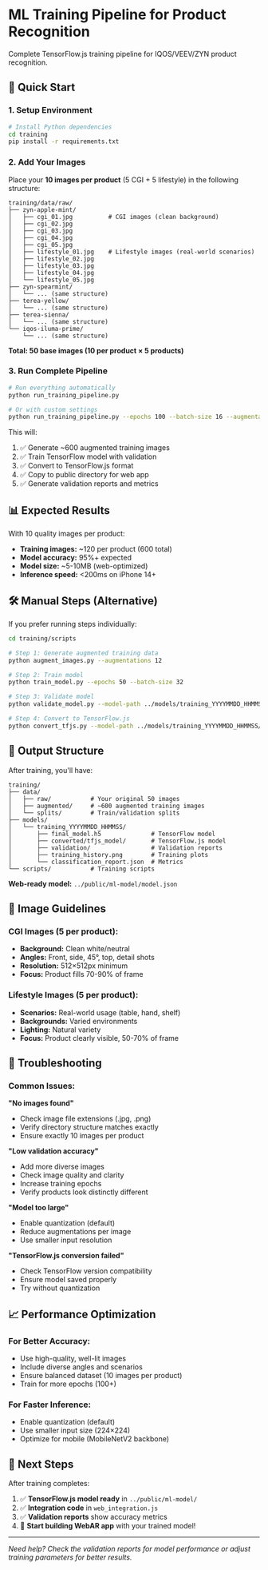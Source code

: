 # ML Training Pipeline for Product Recognition

Complete TensorFlow.js training pipeline for IQOS/VEEV/ZYN product recognition.

## 🚀 Quick Start

### 1. Setup Environment

```bash
# Install Python dependencies
cd training
pip install -r requirements.txt
```

### 2. Add Your Images

Place your **10 images per product** (5 CGI + 5 lifestyle) in the following structure:

```
training/data/raw/
├── zyn-apple-mint/
│   ├── cgi_01.jpg          # CGI images (clean background)
│   ├── cgi_02.jpg
│   ├── cgi_03.jpg
│   ├── cgi_04.jpg
│   ├── cgi_05.jpg
│   ├── lifestyle_01.jpg    # Lifestyle images (real-world scenarios)
│   ├── lifestyle_02.jpg
│   ├── lifestyle_03.jpg
│   ├── lifestyle_04.jpg
│   └── lifestyle_05.jpg
├── zyn-spearmint/
│   └── ... (same structure)
├── terea-yellow/
│   └── ... (same structure)
├── terea-sienna/
│   └── ... (same structure)
└── iqos-iluma-prime/
    └── ... (same structure)
```

**Total: 50 base images (10 per product × 5 products)**

### 3. Run Complete Pipeline

```bash
# Run everything automatically
python run_training_pipeline.py

# Or with custom settings
python run_training_pipeline.py --epochs 100 --batch-size 16 --augmentations 15
```

This will:
1. ✅ Generate ~600 augmented training images
2. ✅ Train TensorFlow model with validation
3. ✅ Convert to TensorFlow.js format  
4. ✅ Copy to public directory for web app
5. ✅ Generate validation reports and metrics

## 📊 Expected Results

With 10 quality images per product:
- **Training images:** ~120 per product (600 total)
- **Model accuracy:** 95%+ expected
- **Model size:** ~5-10MB (web-optimized)
- **Inference speed:** <200ms on iPhone 14+

## 🛠️ Manual Steps (Alternative)

If you prefer running steps individually:

```bash
cd training/scripts

# Step 1: Generate augmented training data
python augment_images.py --augmentations 12

# Step 2: Train model
python train_model.py --epochs 50 --batch-size 32

# Step 3: Validate model
python validate_model.py --model-path ../models/training_YYYYMMDD_HHMMSS/final_model.h5

# Step 4: Convert to TensorFlow.js
python convert_tfjs.py --model-path ../models/training_YYYYMMDD_HHMMSS/final_model.h5 --copy-to-public
```

## 📁 Output Structure

After training, you'll have:

```
training/
├── data/
│   ├── raw/           # Your original 50 images
│   ├── augmented/     # ~600 augmented training images  
│   └── splits/        # Train/validation splits
├── models/
│   └── training_YYYYMMDD_HHMMSS/
│       ├── final_model.h5              # TensorFlow model
│       ├── converted/tfjs_model/       # TensorFlow.js model
│       ├── validation/                 # Validation reports
│       ├── training_history.png        # Training plots
│       └── classification_report.json  # Metrics
└── scripts/           # Training scripts
```

**Web-ready model:** `../public/ml-model/model.json`

## 🎯 Image Guidelines

### **CGI Images (5 per product):**
- **Background:** Clean white/neutral
- **Angles:** Front, side, 45°, top, detail shots
- **Resolution:** 512×512px minimum
- **Focus:** Product fills 70-90% of frame

### **Lifestyle Images (5 per product):**  
- **Scenarios:** Real-world usage (table, hand, shelf)
- **Backgrounds:** Varied environments
- **Lighting:** Natural variety
- **Focus:** Product clearly visible, 50-70% of frame

## 🔧 Troubleshooting

### Common Issues:

**"No images found"**
- Check image file extensions (.jpg, .png)
- Verify directory structure matches exactly
- Ensure exactly 10 images per product

**"Low validation accuracy"**  
- Add more diverse images
- Check image quality and clarity
- Increase training epochs
- Verify products look distinctly different

**"Model too large"**
- Enable quantization (default)
- Reduce augmentations per image
- Use smaller input resolution

**"TensorFlow.js conversion failed"**
- Check TensorFlow version compatibility
- Ensure model saved properly
- Try without quantization

## 📈 Performance Optimization

### For Better Accuracy:
- Use high-quality, well-lit images
- Include diverse angles and scenarios  
- Ensure balanced dataset (10 images per product)
- Train for more epochs (100+)

### For Faster Inference:
- Enable quantization (default)
- Use smaller input size (224×224)
- Optimize for mobile (MobileNetV2 backbone)

## 🚀 Next Steps

After training completes:
1. ✅ **TensorFlow.js model ready** in `../public/ml-model/`
2. ✅ **Integration code** in `web_integration.js` 
3. ✅ **Validation reports** show accuracy metrics
4. 🔄 **Start building WebAR app** with your trained model!

---

*Need help? Check the validation reports for model performance or adjust training parameters for better results.*